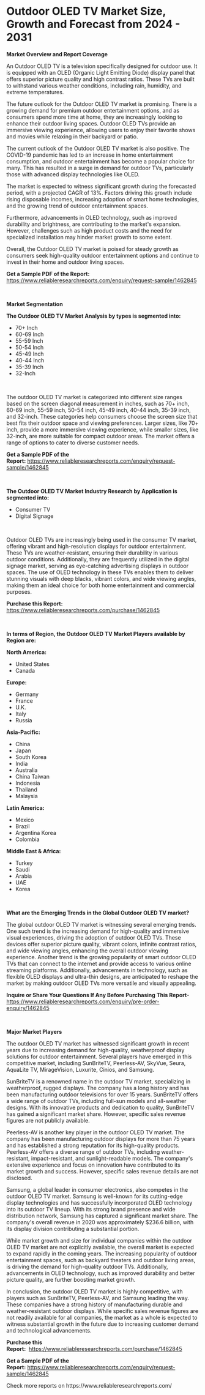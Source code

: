 <p><h1>Outdoor OLED TV Market Size, Growth and Forecast from 2024 - 2031</h1></p><p><strong>Market Overview and Report Coverage</strong></p>
<p><p>An Outdoor OLED TV is a television specifically designed for outdoor use. It is equipped with an OLED (Organic Light Emitting Diode) display panel that offers superior picture quality and high contrast ratios. These TVs are built to withstand various weather conditions, including rain, humidity, and extreme temperatures.</p><p>The future outlook for the Outdoor OLED TV market is promising. There is a growing demand for premium outdoor entertainment options, and as consumers spend more time at home, they are increasingly looking to enhance their outdoor living spaces. Outdoor OLED TVs provide an immersive viewing experience, allowing users to enjoy their favorite shows and movies while relaxing in their backyard or patio.</p><p>The current outlook of the Outdoor OLED TV market is also positive. The COVID-19 pandemic has led to an increase in home entertainment consumption, and outdoor entertainment has become a popular choice for many. This has resulted in a surge in demand for outdoor TVs, particularly those with advanced display technologies like OLED.</p><p>The market is expected to witness significant growth during the forecasted period, with a projected CAGR of 13%. Factors driving this growth include rising disposable incomes, increasing adoption of smart home technologies, and the growing trend of outdoor entertainment spaces.</p><p>Furthermore, advancements in OLED technology, such as improved durability and brightness, are contributing to the market's expansion. However, challenges such as high product costs and the need for specialized installation may hinder market growth to some extent.</p><p>Overall, the Outdoor OLED TV market is poised for steady growth as consumers seek high-quality outdoor entertainment options and continue to invest in their home and outdoor living spaces.</p></p>
<p><strong>Get a Sample PDF of the Report:</strong> <a href="https://www.reliableresearchreports.com/enquiry/request-sample/1462845">https://www.reliableresearchreports.com/enquiry/request-sample/1462845</a></p>
<p>&nbsp;</p>
<p><strong>Market Segmentation</strong></p>
<p><strong>The Outdoor OLED TV Market Analysis by types is segmented into:</strong></p>
<p><ul><li>70+ Inch</li><li>60-69 Inch</li><li>55-59 Inch</li><li>50-54 Inch</li><li>45-49 Inch</li><li>40-44 Inch</li><li>35-39 Inch</li><li>32-Inch</li></ul></p>
<p>&nbsp;</p>
<p><p>The outdoor OLED TV market is categorized into different size ranges based on the screen diagonal measurement in inches, such as 70+ inch, 60-69 inch, 55-59 inch, 50-54 inch, 45-49 inch, 40-44 inch, 35-39 inch, and 32-inch. These categories help consumers choose the screen size that best fits their outdoor space and viewing preferences. Larger sizes, like 70+ inch, provide a more immersive viewing experience, while smaller sizes, like 32-inch, are more suitable for compact outdoor areas. The market offers a range of options to cater to diverse customer needs.</p></p>
<p><strong>Get a Sample PDF of the Report:</strong>&nbsp;<a href="https://www.reliableresearchreports.com/enquiry/request-sample/1462845">https://www.reliableresearchreports.com/enquiry/request-sample/1462845</a></p>
<p>&nbsp;</p>
<p><strong>The Outdoor OLED TV Market Industry Research by Application is segmented into:</strong></p>
<p><ul><li>Consumer TV</li><li>Digital Signage</li></ul></p>
<p>&nbsp;</p>
<p><p>Outdoor OLED TVs are increasingly being used in the consumer TV market, offering vibrant and high-resolution displays for outdoor entertainment. These TVs are weather-resistant, ensuring their durability in various outdoor conditions. Additionally, they are frequently utilized in the digital signage market, serving as eye-catching advertising displays in outdoor spaces. The use of OLED technology in these TVs enables them to deliver stunning visuals with deep blacks, vibrant colors, and wide viewing angles, making them an ideal choice for both home entertainment and commercial purposes.</p></p>
<p><strong>Purchase this Report:</strong>&nbsp; <a href="https://www.reliableresearchreports.com/purchase/1462845">https://www.reliableresearchreports.com/purchase/1462845</a></p>
<p>&nbsp;</p>
<p><strong>In terms of Region, the Outdoor OLED TV Market Players available by Region are:</strong></p>
<p>
    <p> <strong> North America: </strong>
        <ul>
            <li>United States</li>
            <li>Canada</li>
        </ul>
        </p> 
    <p> <strong> Europe: </strong>
        <ul>
            <li>Germany</li>
            <li>France</li>
            <li>U.K.</li>
            <li>Italy</li>
            <li>Russia</li>
        </ul>
        </p> 
    <p> <strong> Asia-Pacific: </strong>
        <ul>
            <li>China</li>
            <li>Japan</li>
            <li>South Korea</li>
            <li>India</li>
            <li>Australia</li>
            <li>China Taiwan</li>
            <li>Indonesia</li>
            <li>Thailand</li>
            <li>Malaysia</li>
        </ul>
        </p> 
    <p> <strong> Latin America: </strong>
        <ul>
            <li>Mexico</li>
            <li>Brazil</li>
            <li>Argentina Korea</li>
            <li>Colombia</li>
        </ul>
        </p> 
    <p> <strong> Middle East & Africa: </strong>
        <ul>
            <li>Turkey</li>
            <li>Saudi</li>
            <li>Arabia</li>
            <li>UAE</li>
            <li>Korea</li>
        </ul>
    </p>
    </p>
<p>&nbsp;</p>
<p><strong>What are the Emerging Trends in the Global Outdoor OLED TV market?</strong></p>
<p><p>The global outdoor OLED TV market is witnessing several emerging trends. One such trend is the increasing demand for high-quality and immersive visual experiences, driving the adoption of outdoor OLED TVs. These devices offer superior picture quality, vibrant colors, infinite contrast ratios, and wide viewing angles, enhancing the overall outdoor viewing experience. Another trend is the growing popularity of smart outdoor OLED TVs that can connect to the internet and provide access to various online streaming platforms. Additionally, advancements in technology, such as flexible OLED displays and ultra-thin designs, are anticipated to reshape the market by making outdoor OLED TVs more versatile and visually appealing.</p></p>
<p><strong>Inquire or Share Your Questions If Any Before Purchasing This Report</strong>- <a href="https://www.reliableresearchreports.com/enquiry/pre-order-enquiry/1462845">https://www.reliableresearchreports.com/enquiry/pre-order-enquiry/1462845</a></p>
<p>&nbsp;</p>
<p><strong>Major Market Players</strong></p>
<p><p>The outdoor OLED TV market has witnessed significant growth in recent years due to increasing demand for high-quality, weatherproof display solutions for outdoor entertainment. Several players have emerged in this competitive market, including SunBriteTV, Peerless-AV, SkyVue, Seura, AquaLite TV, MirageVision, Luxurite, Cinios, and Samsung.</p><p>SunBriteTV is a renowned name in the outdoor TV market, specializing in weatherproof, rugged displays. The company has a long history and has been manufacturing outdoor televisions for over 15 years. SunBriteTV offers a wide range of outdoor TVs, including full-sun models and all-weather designs. With its innovative products and dedication to quality, SunBriteTV has gained a significant market share. However, specific sales revenue figures are not publicly available.</p><p>Peerless-AV is another key player in the outdoor OLED TV market. The company has been manufacturing outdoor displays for more than 75 years and has established a strong reputation for its high-quality products. Peerless-AV offers a diverse range of outdoor TVs, including weather-resistant, impact-resistant, and sunlight-readable models. The company's extensive experience and focus on innovation have contributed to its market growth and success. However, specific sales revenue details are not disclosed.</p><p>Samsung, a global leader in consumer electronics, also competes in the outdoor OLED TV market. Samsung is well-known for its cutting-edge display technologies and has successfully incorporated OLED technology into its outdoor TV lineup. With its strong brand presence and wide distribution network, Samsung has captured a significant market share. The company's overall revenue in 2020 was approximately $236.6 billion, with its display division contributing a substantial portion.</p><p>While market growth and size for individual companies within the outdoor OLED TV market are not explicitly available, the overall market is expected to expand rapidly in the coming years. The increasing popularity of outdoor entertainment spaces, such as backyard theaters and outdoor living areas, is driving the demand for high-quality outdoor TVs. Additionally, advancements in OLED technology, such as improved durability and better picture quality, are further boosting market growth.</p><p>In conclusion, the outdoor OLED TV market is highly competitive, with players such as SunBriteTV, Peerless-AV, and Samsung leading the way. These companies have a strong history of manufacturing durable and weather-resistant outdoor displays. While specific sales revenue figures are not readily available for all companies, the market as a whole is expected to witness substantial growth in the future due to increasing customer demand and technological advancements.</p></p>
<p><strong>Purchase this Report:</strong>&nbsp;&nbsp;<a href="https://www.reliableresearchreports.com/purchase/1462845">https://www.reliableresearchreports.com/purchase/1462845</a></p>
<p></p>
<p><strong>Get a Sample PDF of the Report:</strong>&nbsp;<a href="https://www.reliableresearchreports.com/enquiry/request-sample/1462845">https://www.reliableresearchreports.com/enquiry/request-sample/1462845</a></p>
<p>Check more reports on https://www.reliableresearchreports.com/</p>